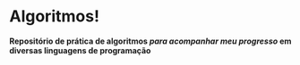 ﻿# Algoritmos!
 
 **Repositório de prática de algoritmos ***para acompanhar meu progresso*** em diversas linguagens de programação**
 
